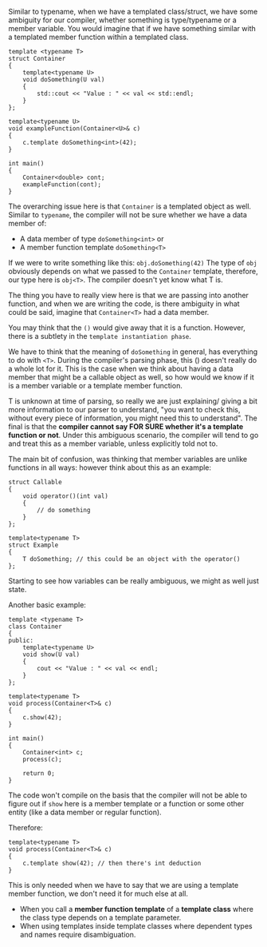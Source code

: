 Similar to typename, when we have a templated class/struct, we have some ambiguity for our compiler, whether something is type/typename or a member variable. 
You would imagine that if we have something similar with a templated member function within a templated class. 

```
template <typename T> 
struct Container 
{ 
	template<typename U> 
	void doSomething(U val)
	{ 
		std::cout << "Value : " << val << std::endl;
	}
};

template<typename U> 
void exampleFunction(Container<U>& c)
{ 
	c.template doSomething<int>(42);
}

int main()
{ 
	Container<double> cont; 
	exampleFunction(cont);
}
```

The overarching issue here is that `Container` is a templated object as well. 
Similar to `typename`, the compiler will not be sure whether we have a data member of: 
- A data member of type `doSomething<int>` or 
- A member function template `doSomething<T>`

If we were to write something like this: 
`obj.doSomething(42)` The type of `obj` obviously depends on what we passed to the `Container` template, therefore, our type here is `obj<T>`. 
The compiler doesn't yet know what T is. 

The thing you have to really view here is that we are passing into another function, and when we are writing the code, is there ambiguity in what could be said, imagine that `Container<T>` had a data member. 

You may think that the `()` would give away that it is a function. However, there is a subtlety in the `template instantiation phase`. 

We have to think that the meaning of `doSomething` in general, has everything to do with `<T>`. 
During the compiler's parsing phase, this () doesn't really do a whole lot for it. 
This is the case when we think about having a data member that might be a callable object as well, so how would we know if it is a member variable or a template member function. 

T is unknown at time of parsing, so really we are just explaining/ giving a bit more information to our parser to understand, "you want to check this, without every piece of information, you might need this to understand". 
The final is that the **compiler cannot say FOR SURE whether it's a template function or not**. 
Under this ambiguous scenario, the compiler will tend to go and treat this as a member variable, unless explicitly told not to. 

The main bit of confusion, was thinking that member variables are unlike functions in all ways: 
however think about this as an example: 
```
struct Callable 
{ 
	void operator()(int val)
	{ 
		// do something
	}
};

template<typename T> 
struct Example
{ 
	T doSomething; // this could be an object with the operator()
};
```

Starting to see how variables can be really ambiguous, we might as well just state. 

Another basic example: 
```
template <typename T> 
class Container 
{ 
public: 
	template<typename U> 
	void show(U val)
	{ 
		cout << "Value : " << val << endl;
	}
};

template<typename T> 
void process(Container<T>& c)
{ 
	c.show(42);
}

int main()
{ 
	Container<int> c; 
	process(c);

	return 0;
}
```

The code won't compile on the basis that the compiler will not be able to figure out if `show` here is a member template or a function or some other entity (like a data member or regular function). 

Therefore: 
```
template<typename T> 
void process(Container<T>& c)
{ 
	c.template show(42); // then there's int deduction
}
```

This is only needed when we have to say that we are using a template member function, we don't need it for much else at all. 
- When you call a **member function template** of a **template class** where the class type depends on a template parameter.
- When using templates inside template classes where dependent types and names require disambiguation.